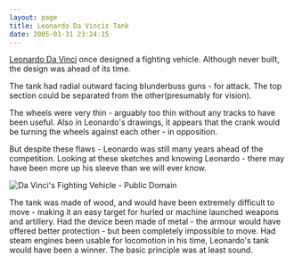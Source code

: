 ```yaml
---
layout: page
title: Leonardo Da Vincis Tank
date: 2005-01-31 23:24:15
---
```

[Leonardo Da Vinci](/wiki/leonardo_da_vinci.html "Leonardo Da Vinci") once designed a fighting vehicle. Although never built, the design was ahead of its time.

The tank had radial outward facing blunderbuss guns - for attack. The top section could be separated from the other(presumably for vision).

The wheels were very thin - arguably too thin without any tracks to have been useful. Also in Leonardo's drawings, it appears that the crank would be turning the wheels against each other - in opposition.

But despite these flaws - Leonardo was still many years ahead of the competition. Looking at these sketches and knowing Leonardo - there may have been more up his sleeve than we will ever know.

![Da Vinci's Fighting Vehicle - Public Domain](https://upload.wikimedia.org/wikipedia/commons/b/b9/Leonardo_tank.JPG)

The tank was made of wood, and would have been extremely difficult to move - making it an easy target for hurled or machine launched weapons and artillery. Had the device been made of metal - the armour would have offered better protection - but been completely impossible to move. Had steam engines been usable for locomotion in his time, Leonardo's tank would have been a winner. The basic principle was at least sound.
